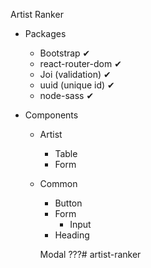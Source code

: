 Artist Ranker

* Packages
    * Bootstrap               ✔
    * react-router-dom        ✔
    * Joi (validation)        ✔
    * uuid (unique id)        ✔
    * node-sass               ✔

* Components
    * Artist
        * Table
        * Form
    * Common
        * Button
        * Form
            * Input
        * Heading

        Modal ???# artist-ranker
